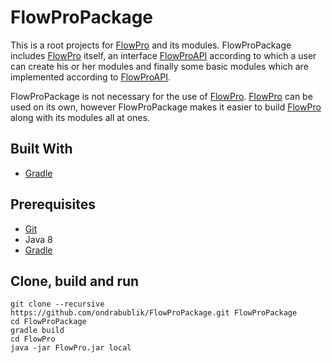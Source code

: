 # FlowProPackage
This is a root projects for [FlowPro](https://github.com/ondrabublik/FlowPro) and its modules. FlowProPackage includes [FlowPro](https://github.com/ondrabublik/FlowPro) itself, an interface [FlowProAPI](https://github.com/ondrabublik/FlowProAPI) according to which a user can create his or her modules and finally some basic modules which are implemented according to [FlowProAPI](https://github.com/ondrabublik/FlowProAPI).

FlowProPackage is not necessary for the use of [FlowPro](https://github.com/ondrabublik/FlowPro). [FlowPro](https://github.com/ondrabublik/FlowPro) can be used on its own, however FlowProPackage makes it easier to build [FlowPro](https://github.com/ondrabublik/FlowPro) along with its modules all at ones.

## Built With
* [Gradle](https://gradle.org/)

## Prerequisites
* [Git](https://git-scm.com/)  
* Java 8  
* [Gradle](https://gradle.org/)

## Clone, build and run
```
git clone --recursive https://github.com/ondrabublik/FlowProPackage.git FlowProPackage
cd FlowProPackage
gradle build
cd FlowPro
java -jar FlowPro.jar local
```
